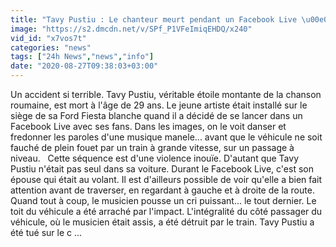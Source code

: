 ```yaml
---
title: "Tavy Pustiu : Le chanteur meurt pendant un Facebook Live \u00e0 l'\u00e2ge de 29 ans"
image: "https://s2.dmcdn.net/v/SPf_P1VFeImiqEHDQ/x240"
vid_id: "x7vos7t"
categories: "news"
tags: ["24h News","news","info"]
date: "2020-08-27T09:38:03+03:00"
---
```

Un accident si terrible. Tavy Pustiu, véritable étoile montante de la chanson roumaine, est mort à l'âge de 29 ans. Le jeune artiste était installé sur le siège de sa Ford Fiesta blanche quand il a décidé de se lancer dans un Facebook Live avec ses fans. Dans les images, on le voit danser et fredonner les paroles d'une musique manele... avant que le véhicule ne soit fauché de plein fouet par un train à grande vitesse, sur un passage à niveau.    Cette séquence est d'une violence inouïe. D'autant que Tavy Pustiu n'était pas seul dans sa voiture. Durant le Facebook Live, c'est son épouse qui était au volant. Il est d'ailleurs possible de voir qu'elle a bien fait attention avant de traverser, en regardant à gauche et à droite de la route. Quand tout à coup, le musicien pousse un cri puissant... le tout dernier. Le toit du véhicule a été arraché par l'impact. L'intégralité du côté passager du véhicule, où le musicien était assis, a été détruit par le train. Tavy Pustiu a été tué sur le c ...
